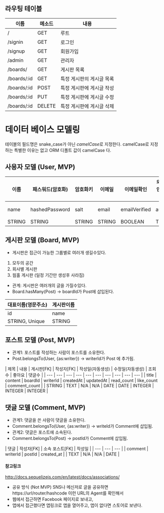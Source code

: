 ## 라우팅 테이블 

| 이름 | 메소드 | 내용 | 
| --- | --- | --- |
| /           | GET | 루트 | 
| /signin     | GET | 로그인 |
| /signup     | GET | 회원가입 | 
| /admin      | GET | 관리자 |
| /boards/    | GET | 게시판 목록 |
| /boards/:id | GET | 특정 게시판의 게시글 목록 |
| /boards/:id | POST | 특정 게시판에 게시글 작성 |
| /boards/:id | PUT | 특정 게시판에 게시글 수정 |
| /boards/:id | DELETE | 특정 게시판에 게시글 삭제 |

# 데이터 베이스 모델링
테이블의 필드명은 snake_case가 아닌 *camelCase*로 지정한다. camelCase로 지정하는 특별한 이유는 없고 ORM 디폴트 값이 camelCase 다.

## 사용자 모델 (User, MVP)

| 이름 | 패스워드(암호화) | 암호화키 | 이메일 | 이메일확인 | 외부 연동 인증 데이터 | 가입일 | 수정일 |
| --- | --- | --- | --- | --- | --- | --- | --- | 
| name | hashedPassword | salt | email | emailVerified | authData | createdAt(자동생성) | updatedAt(자동생성) |
| STRING | STRING | STRING | STRING | BOOLEAN | TEXT | DATE | DATE |

## 게시판 모델 (Board, MVP)
 - 게시판은 접근이 가능한 그룹별로 여러개 생길수있다. 
  1. 모두의 공간
  2. 회사별 게시판
  3. 웜홀 게시판 (일정 기간만 생성후 사라짐)
 
 - 관계: 게시판은 여러개의 글을 가질수있다.
  - Board.hasMany(Post) -> boardId가 Post에 삽입된다. 

| 대표이름(영문주소) | 게시판이름 | 
| --- | --- |
| id | name |
| STRING, Unique | STRING |

## 포스트 모델 (Post, MVP)
 - 관계1: 포스트를 작성하는 사람이 포스트를 소유한다.
  - Post.belongsTo(User, {as:writer}) -> writerId가 Post 에 추가됨.

| 제목 | 내용 | 게시판[FK] | 작성자[FK] | 작성일(자동생성) | 수정일(자동생성) | 조회수 | 좋아요 | 댓글수 |
| --- | --- | --- | --- | --- | --- | --- | --- | --- | --- |
| title | content | boardId | writerId | createdAt | updatedAt | read_count | like_count | comment_count |
| STRING | TEXT | N/A | N/A | DATE | DATE | INTEGER | INTEGER | INTEGER |

## 댓글 모델 (Comment, MVP)
 - 관계1: 댓글을 쓴 사람이 댓글을 소유한다.
  - Comment.belongsTo(User, {as:writer}) -> writeId가 Comment에 삽입됨. 
 - 관계2: 댓글은 포스트에 소속된다. 
  - Comment.belongsTo(Post) -> postId가 Comment에 삽입됨.

| 댓글 | 작성자[FK] | 소속 포스트[FK] | 작성일 |
| --- | --- | --- |
| comment | writerId | postId | created_at |
| TEXT | N/A | N/A | DATE |


#### 참고링크
http://docs.sequelizejs.com/en/latest/docs/associations/


 - 공유 방식 (Not MVP)
  SNS나 메신저로 글을 공유하면 https://url/router/hashcode 이런 URL의 Agent를 확인해서 
  - 웹에서 접근하면 Facebook 페이지로 보내고, 
  - 앱에서 접근했다면 앱링크로 앱을 열어주고, 앱이 없다면 스토어로 보낸다.
